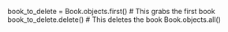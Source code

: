 book_to_delete = Book.objects.first()  # This grabs the first book
book_to_delete.delete()  # This deletes the book
Book.objects.all()
